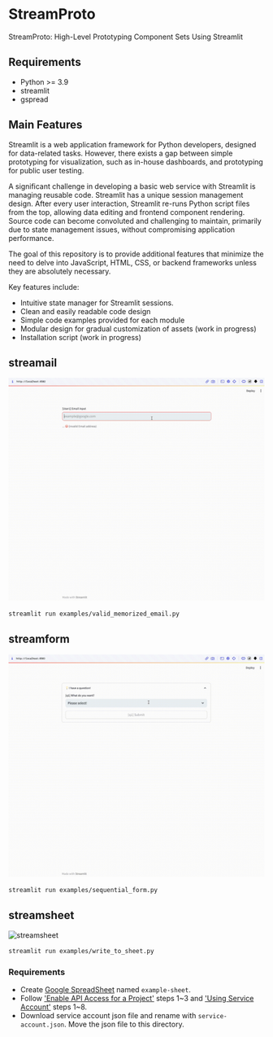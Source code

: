 # StreamProto

StreamProto: High-Level Prototyping Component Sets Using Streamlit

## Requirements

- Python >= 3.9
- streamlit
- gspread

## Main Features

Streamlit is a web application framework for Python developers, designed for data-related tasks. However, there exists a gap between simple prototyping for visualization, such as in-house dashboards, and prototyping for public user testing.

A significant challenge in developing a basic web service with Streamlit is managing reusable code. Streamlit has a unique session management design. After every user interaction, Streamlit re-runs Python script files from the top, allowing data editing and frontend component rendering. Source code can become convoluted and challenging to maintain, primarily due to state management issues, without compromising application performance.

The goal of this repository is to provide additional features that minimize the need to delve into JavaScript, HTML, CSS, or backend frameworks unless they are absolutely necessary.

Key features include:
- Intuitive state manager for Streamlit sessions.
- Clean and easily readable code design
- Simple code examples provided for each module
- Modular design for gradual customization of assets (work in progress)
- Installation script (work in progress)

## streamail

![streamail](./docs/streamail-20f-200p.gif)

```bash
streamlit run examples/valid_memorized_email.py
```

## streamform

![streamform](./docs/streamform-20f-200p.gif)

```bash
streamlit run examples/sequential_form.py
```

## streamsheet

![streamsheet](./docs/streamsheet-20f-200p.gif)

```bash
streamlit run examples/write_to_sheet.py
```

### Requirements

- Create [Google SpreadSheet](https://docs.google.com/spreadsheets/) named `example-sheet`.
- Follow ['Enable API Access for a Project'](https://docs.gspread.org/en/v5.10.0/oauth2.html#enable-api-access-for-a-project) steps 1\~3 and ['Using Service Account'](https://docs.gspread.org/en/v5.10.0/oauth2.html#for-bots-using-service-account) steps 1\~8.
- Download service account json file and rename with `service-account.json`. Move the json file to this directory.
